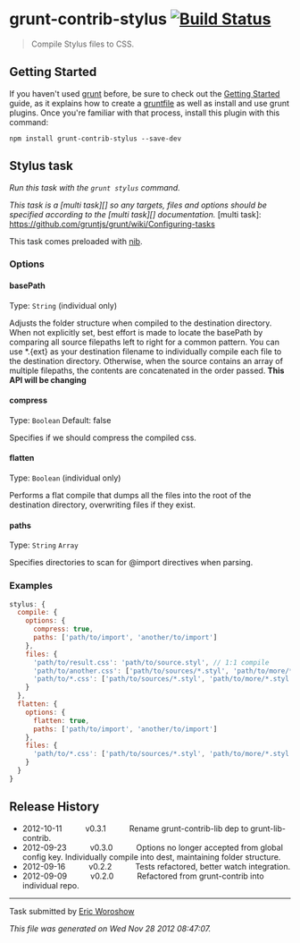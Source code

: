 # grunt-contrib-stylus [![Build Status](https://secure.travis-ci.org/gruntjs/grunt-contrib-stylus.png?branch=master)](http://travis-ci.org/gruntjs/grunt-contrib-stylus)

> Compile Stylus files to CSS.


## Getting Started
If you haven't used [grunt][] before, be sure to check out the [Getting Started][] guide, as it explains how to create a [gruntfile][Getting Started] as well as install and use grunt plugins. Once you're familiar with that process, install this plugin with this command:

```shell
npm install grunt-contrib-stylus --save-dev
```

[grunt]: http://gruntjs.com/
[Getting Started]: https://github.com/gruntjs/grunt/blob/devel/docs/getting_started.md


## Stylus task
_Run this task with the `grunt stylus` command._

_This task is a [multi task][] so any targets, files and options should be specified according to the [multi task][] documentation._
[multi task]: https://github.com/gruntjs/grunt/wiki/Configuring-tasks


This task comes preloaded with [nib](http://visionmedia.github.com/nib/).

### Options

#### basePath
Type: `String` (individual only)

Adjusts the folder structure when compiled to the destination directory. When not explicitly set, best effort is made to locate the basePath by comparing all source filepaths left to right for a common pattern. You can use *.{ext} as your destination filename to individually compile each file to the destination directory. Otherwise, when the source contains an array of multiple filepaths, the contents are concatenated in the order passed.  **This API will be changing**

#### compress
Type: `Boolean`
Default: false

Specifies if we should compress the compiled css.

#### flatten
Type: `Boolean` (individual only)

Performs a flat compile that dumps all the files into the root of the destination directory, overwriting files if they exist.

#### paths
Type: `String` `Array`

Specifies directories to scan for @import directives when parsing.

### Examples

```js
stylus: {
  compile: {
    options: {
      compress: true,
      paths: ['path/to/import', 'another/to/import']
    },
    files: {
      'path/to/result.css': 'path/to/source.styl', // 1:1 compile
      'path/to/another.css': ['path/to/sources/*.styl', 'path/to/more/*.style'], // compile and concat into single file
      'path/to/*.css': ['path/to/sources/*.styl', 'path/to/more/*.styl'] // compile individually into dest, maintaining folder structure
    }
  },
  flatten: {
    options: {
      flatten: true,
      paths: ['path/to/import', 'another/to/import']
    },
    files: {
      'path/to/*.css': ['path/to/sources/*.styl', 'path/to/more/*.styl'] // compile individually into dest, flattening folder structure
    }
  }
}
```

## Release History

 * 2012-10-11   v0.3.1   Rename grunt-contrib-lib dep to grunt-lib-contrib.
 * 2012-09-23   v0.3.0   Options no longer accepted from global config key. Individually compile into dest, maintaining folder structure.
 * 2012-09-16   v0.2.2   Tests refactored, better watch integration.
 * 2012-09-09   v0.2.0   Refactored from grunt-contrib into individual repo.

---

Task submitted by [Eric Woroshow](http://ericw.ca)

*This file was generated on Wed Nov 28 2012 08:47:07.*
